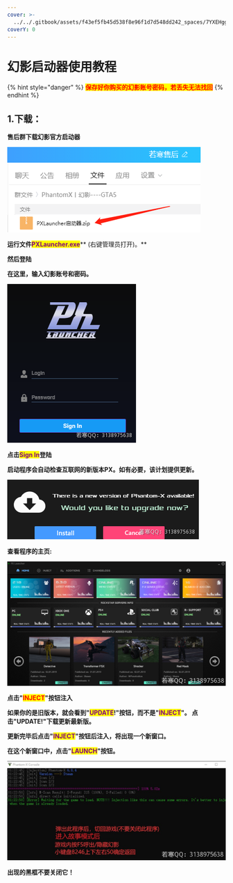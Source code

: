 ```yaml
---
cover: >-
  ../../.gitbook/assets/f43ef5fb45d538f8e96f1d7d548dd242_spaces/7YXEHggLzaiKwZjRSOD4/uploads/anLi8Q3NCIJrGE9SOhpd/QQ%E5%9B%BE%E7%89%8720210816194851_alt=media&token=76386e18-ccd0-4a63-bd46-2863b763716a.png
coverY: 0
---
```


# 幻影启动器使用教程

{% hint style="danger" %}
<mark style="color:red;">**保存好你购买的幻影账号密码，若丢失无法找回**</mark>
{% endhint %}

## **1.下载：**

**售后群下载幻影官方启动器**

![](<../../.gitbook/assets/image (34).png>)

**运行文件**<mark style="color:purple;">**PXLauncher.exe**</mark>\*\* (右键管理员打开)。\*\*

**然后登陆**

**在这里，输入幻影账号和密码。**

![](<../../.gitbook/assets/image (18) (1).png>)

**点击**<mark style="color:purple;">**Sign In**</mark>**登陆**

**启动程序会自动检查互联网的新版本PX。如有必要，该计划提供更新。**

![](<../../.gitbook/assets/image (76) (1) (1).png>)

**查看程序的主页:**

![](<../../.gitbook/assets/image (70).png>)

**点击"**<mark style="color:red;">**INJECT**</mark>**"按钮注入**

**如果你的是旧版本，就会看到"**<mark style="color:purple;">**UPDATE**</mark>**!"按钮，而不是"**<mark style="color:purple;">**INJECT**</mark>**"。 点击"UPDATE!"下载更新最新版。**

**更新完毕后点击"**<mark style="color:purple;">**INJECT**</mark>**"按钮后注入，将出现一个新窗口。**

**在这个新窗口中，点击"**<mark style="color:purple;">**LAUNCH**</mark>**"按钮。**

![](<../../.gitbook/assets/image (16).png>)

**出现的黑框不要关闭它！**
